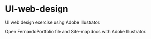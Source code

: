 # UI-web-design

UI web design exercise using Adobe Illustrator.

Open FernandoPortfolio file and Site-map docs with Adobe Illustrator.
